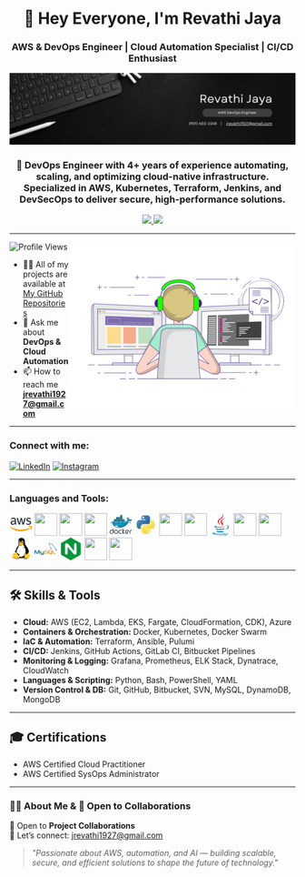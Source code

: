 <h1 align="center">👋 Hey Everyone, I'm Revathi Jaya</h1>
<h3 align="center">AWS & DevOps Engineer | Cloud Automation Specialist | CI/CD Enthusiast</h3>

<div align="center">
  <img src="https://github.com/JayaRevathi/JayaRevathi/blob/main/Banner.png" alt="AWS DevOps Engineer Banner">
</div>

<h3 align="center">
🚀 DevOps Engineer with 4+ years of experience automating, scaling, and optimizing cloud-native infrastructure.  
Specialized in AWS, Kubernetes, Terraform, Jenkins, and DevSecOps to deliver secure, high-performance solutions.
</h3>

<p align="center">
  <a href="https://www.linkedin.com/in/revathi-jaya/">
    <img src="https://img.shields.io/badge/LinkedIn-Revathi%20Jaya-blue?logo=linkedin&style=flat-square" />
  </a>
  <a href="mailto:jrevathi1927@gmail.com">
    <img src="https://img.shields.io/badge/Email-jrevathi1927%40gmail.com-red?logo=gmail&style=flat-square" />
  </a>
</p>

---

<img align="right" alt="Coding" width="400" src="https://raw.githubusercontent.com/devSouvik/devSouvik/master/gif3.gif">

<p align="left">
  <img src="https://komarev.com/ghpvc/?username=JayaRevathi&label=Profile%20views&color=0e75b6&style=flat" alt="Profile Views" />
</p>

- 👨‍💻 All of my projects are available at [My GitHub Repositories](https://github.com/JayaRevathi?tab=repositories)  
- 💬 Ask me about **DevOps & Cloud Automation**  
- 📫 How to reach me **jrevathi1927@gmail.com**

---

<h3 align="left">Connect with me:</h3>
<p align="left">
  <a href="https://linkedin.com/in/revathi-jaya" target="blank"><img align="center" src="https://raw.githubusercontent.com/rahuldkjain/github-profile-readme-generator/master/src/images/icons/Social/linked-in-alt.svg" alt="LinkedIn" height="30" width="40" /></a>
  <a href="https://instagram.com/revthi_jaya" target="blank"><img align="center" src="https://raw.githubusercontent.com/rahuldkjain/github-profile-readme-generator/master/src/images/icons/Social/instagram.svg" alt="Instagram" height="30" width="40" /></a>
</p>

---

<h3 align="left">Languages and Tools:</h3>
<p align="left">
  <img src="https://raw.githubusercontent.com/devicons/devicon/master/icons/amazonwebservices/amazonwebservices-original-wordmark.svg" width="40" height="40"/>
  <img src="https://www.vectorlogo.zone/logos/microsoft_azure/microsoft_azure-icon.svg" width="40" height="40"/>
  <img src="https://www.vectorlogo.zone/logos/gnu_bash/gnu_bash-icon.svg" width="40" height="40"/>
  <img src="https://www.vectorlogo.zone/logos/circleci/circleci-icon.svg" width="40" height="40"/>
  <img src="https://raw.githubusercontent.com/devicons/devicon/master/icons/docker/docker-original-wordmark.svg" width="40" height="40"/>
  <img src="https://raw.githubusercontent.com/devicons/devicon/master/icons/python/python-original.svg" width="40" height="40"/>
  <img src="https://www.vectorlogo.zone/logos/git-scm/git-scm-icon.svg" width="40" height="40"/>
  <img src="https://www.vectorlogo.zone/logos/grafana/grafana-icon.svg" width="40" height="40"/>
  <img src="https://raw.githubusercontent.com/devicons/devicon/master/icons/java/java-original.svg" width="40" height="40"/>
  <img src="https://www.vectorlogo.zone/logos/jenkins/jenkins-icon.svg" width="40" height="40"/>
  <img src="https://www.vectorlogo.zone/logos/kubernetes/kubernetes-icon.svg" width="40" height="40"/>
  <img src="https://raw.githubusercontent.com/devicons/devicon/master/icons/linux/linux-original.svg" width="40" height="40"/>
  <img src="https://raw.githubusercontent.com/devicons/devicon/master/icons/mysql/mysql-original-wordmark.svg" width="40" height="40"/>
  <img src="https://raw.githubusercontent.com/devicons/devicon/master/icons/nginx/nginx-original.svg" width="40" height="40"/>
  <img src="https://www.vectorlogo.zone/logos/terraformio/terraformio-icon.svg" width="40" height="40"/>
  <img src="https://www.vectorlogo.zone/logos/sonarsource/sonarsource-icon.svg" width="40" height="40"/>
</p>

---

## 🛠️ Skills & Tools

- **Cloud:** AWS (EC2, Lambda, EKS, Fargate, CloudFormation, CDK), Azure  
- **Containers & Orchestration:** Docker, Kubernetes, Docker Swarm  
- **IaC & Automation:** Terraform, Ansible, Pulumi  
- **CI/CD:** Jenkins, GitHub Actions, GitLab CI, Bitbucket Pipelines  
- **Monitoring & Logging:** Grafana, Prometheus, ELK Stack, Dynatrace, CloudWatch  
- **Languages & Scripting:** Python, Bash, PowerShell, YAML 
- **Version Control & DB:** Git, GitHub, Bitbucket, SVN, MySQL, DynamoDB, MongoDB

---

## 🎓 Certifications

- AWS Certified Cloud Practitioner  
- AWS Certified SysOps Administrator

---

### 👩‍💻 About Me & 🤝 Open to Collaborations  

🤝 Open to **Project Collaborations**  
📧 Let’s connect: [jrevathi1927@gmail.com](mailto:jrevathi1927@gmail.com)  

> *"Passionate about AWS, automation, and AI — building scalable, secure, and efficient solutions to shape the future of technology."*
